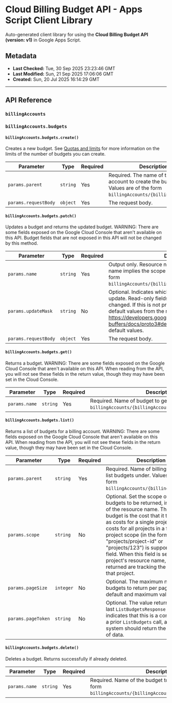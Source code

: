 # Cloud Billing Budget API - Apps Script Client Library

Auto-generated client library for using the **Cloud Billing Budget API (version: v1)** in Google Apps Script.

## Metadata

- **Last Checked:** Tue, 30 Sep 2025 23:23:46 GMT
- **Last Modified:** Sun, 21 Sep 2025 17:06:06 GMT
- **Created:** Sun, 20 Jul 2025 16:14:29 GMT



---

## API Reference

### `billingAccounts`

### `billingAccounts.budgets`

#### `billingAccounts.budgets.create()`

Creates a new budget. See [Quotas and limits](https://cloud.google.com/billing/quotas) for more information on the limits of the number of budgets you can create.

| Parameter | Type | Required | Description |
|---|---|---|---|
| `params.parent` | `string` | Yes | Required. The name of the billing account to create the budget in. Values are of the form `billingAccounts/{billingAccountId}`. |
| `params.requestBody` | `object` | Yes | The request body. |

#### `billingAccounts.budgets.patch()`

Updates a budget and returns the updated budget. WARNING: There are some fields exposed on the Google Cloud Console that aren't available on this API. Budget fields that are not exposed in this API will not be changed by this method.

| Parameter | Type | Required | Description |
|---|---|---|---|
| `params.name` | `string` | Yes | Output only. Resource name of the budget. The resource name implies the scope of a budget. Values are of the form `billingAccounts/{billingAccountId}/budgets/{budgetId}`. |
| `params.updateMask` | `string` | No | Optional. Indicates which fields in the provided budget to update. Read-only fields (such as `name`) cannot be changed. If this is not provided, then only fields with non-default values from the request are updated. See https://developers.google.com/protocol-buffers/docs/proto3#default for more details about default values. |
| `params.requestBody` | `object` | Yes | The request body. |

#### `billingAccounts.budgets.get()`

Returns a budget. WARNING: There are some fields exposed on the Google Cloud Console that aren't available on this API. When reading from the API, you will not see these fields in the return value, though they may have been set in the Cloud Console.

| Parameter | Type | Required | Description |
|---|---|---|---|
| `params.name` | `string` | Yes | Required. Name of budget to get. Values are of the form `billingAccounts/{billingAccountId}/budgets/{budgetId}`. |

#### `billingAccounts.budgets.list()`

Returns a list of budgets for a billing account. WARNING: There are some fields exposed on the Google Cloud Console that aren't available on this API. When reading from the API, you will not see these fields in the return value, though they may have been set in the Cloud Console.

| Parameter | Type | Required | Description |
|---|---|---|---|
| `params.parent` | `string` | Yes | Required. Name of billing account to list budgets under. Values are of the form `billingAccounts/{billingAccountId}`. |
| `params.scope` | `string` | No | Optional. Set the scope of the budgets to be returned, in the format of the resource name. The scope of a budget is the cost that it tracks, such as costs for a single project, or the costs for all projects in a folder. Only project scope (in the format of "projects/project-id" or "projects/123") is supported in this field. When this field is set to a project's resource name, the budgets returned are tracking the costs for that project. |
| `params.pageSize` | `integer` | No | Optional. The maximum number of budgets to return per page. The default and maximum value are 100. |
| `params.pageToken` | `string` | No | Optional. The value returned by the last `ListBudgetsResponse` which indicates that this is a continuation of a prior `ListBudgets` call, and that the system should return the next page of data. |

#### `billingAccounts.budgets.delete()`

Deletes a budget. Returns successfully if already deleted.

| Parameter | Type | Required | Description |
|---|---|---|---|
| `params.name` | `string` | Yes | Required. Name of the budget to delete. Values are of the form `billingAccounts/{billingAccountId}/budgets/{budgetId}`. |